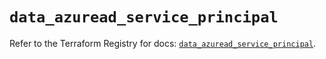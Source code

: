 # `data_azuread_service_principal`

Refer to the Terraform Registry for docs: [`data_azuread_service_principal`](https://registry.terraform.io/providers/hashicorp/azuread/2.48.0/docs/data-sources/service_principal).
